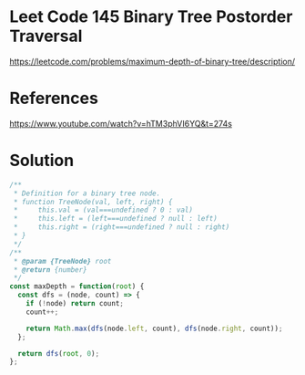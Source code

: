 # Leet Code 145  Binary Tree Postorder Traversal
https://leetcode.com/problems/maximum-depth-of-binary-tree/description/
# References
https://www.youtube.com/watch?v=hTM3phVI6YQ&t=274s

# Solution

```javascript
/**
 * Definition for a binary tree node.
 * function TreeNode(val, left, right) {
 *     this.val = (val===undefined ? 0 : val)
 *     this.left = (left===undefined ? null : left)
 *     this.right = (right===undefined ? null : right)
 * }
 */
/**
 * @param {TreeNode} root
 * @return {number}
 */
const maxDepth = function(root) {
  const dfs = (node, count) => {
    if (!node) return count;
    count++;

    return Math.max(dfs(node.left, count), dfs(node.right, count));
  };

  return dfs(root, 0);
};
```
